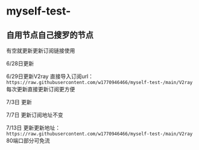 # myself-test-
## 自用节点自己搜罗的节点

有空就更新更新订阅链接使用

6/28日更新

6/29日更新V2ray  直接导入订阅url：`https://raw.githubusercontent.com/w1770946466/myself-test-/main/V2ray` 每次更新直接更新订阅更方便

7/3日 更新

7/7日  更新订阅地址不变

7/13日  更新更新地址：`https://raw.githubusercontent.com/w1770946466/myself-test-/main/V2ray` 80端口部分可免流
